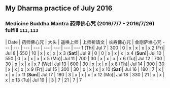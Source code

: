 ## My Dharma practice of July 2016 
### Medicine Buddha Mantra 药师佛心咒 (2016/7/7 - 2016/7/26) fulfill `111,113`


 | Date  | 药师佛心咒  | 大头 | 遥唤上师 | 上师祈请文 | 长寿佛心咒 | 金刚萨埵心咒
--- | ---  | --- | --- | --- | --- | --- | ---
1 (Th)| Jul 7  | 300  | 0 | x | x | x | x
2 (Fr)| Jul 8  | 550  | 10 | x | x | x | x
3 (__Sat__)| Jul 9 | 0  | 0 | x | x | x | x
4 (__Sun__)| Jul 10 | 550   | 0 | x | x | x | x
5 (Mo)| Jul 11 |  700  | 30 | x | x | x | x
6 (Tu)| Jul 12 |  700  | 30 | x | x | x | x
7 (We)| Jul 13 |  600  | 30 | x | x | x | x
8 (Th)| Jul 14 |  300  | 30 | x | x | x | x
9 (Fr)| Jul 15 |   300 | 30 | x | x | x | x
10 (__Sat__)| Jul 16 |  180  | 7 | x | x | x | x
11 (__Sun__)| Jul 17 |  180 | 3 | x | x | x | x
12 (Mo)| Jul 18 |  330 | 21 | x | x | x | x
13 (Tu)| Jul 19 |   | 3 | 7 | 21 | 7 | 7
    

